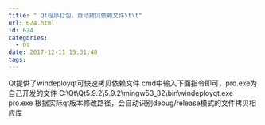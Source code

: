 ```yaml
---
title: " Qt程序打包，自动拷贝依赖文件\t\t"
url: 624.html
id: 624
categories:
  - Qt
date: 2017-12-11 15:31:48
tags:
---
```


Qt提供了windeployqt可快速拷贝依赖文件 cmd中输入下面指令即可，pro.exe为自己开发的文件 C:\\Qt\\Qt5.9.2\\5.9.2\\mingw53_32\\bin\\windeployqt.exe pro.exe 根据实际qt版本修改路径，会自动识别debug/release模式的文件拷贝相应库